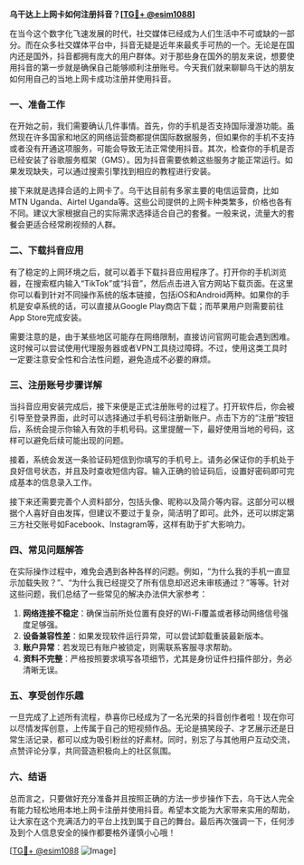 **乌干达上上网卡如何注册抖音？[[TG💪+ @esim1088](https://t.me/s/esim1088)]**

在当今这个数字化飞速发展的时代，社交媒体已经成为人们生活中不可或缺的一部分。而在众多社交媒体平台中，抖音无疑是近年来最炙手可热的一个。无论是在国内还是国外，抖音都拥有庞大的用户群体。对于那些身在国外的朋友来说，想要使用抖音的第一步就是确保自己能够顺利注册账号。今天我们就来聊聊乌干达的朋友如何用自己的当地上网卡成功注册并使用抖音。

### 一、准备工作

在开始之前，我们需要确认几件事情。首先，你的手机是否支持国际漫游功能。虽然现在许多国家和地区的网络运营商都提供国际数据服务，但如果你的手机不支持或者没有开通这项服务，可能会导致无法正常使用抖音。其次，检查你的手机是否已经安装了谷歌服务框架（GMS）。因为抖音需要依赖这些服务才能正常运行。如果发现缺失，可以通过搜索引擎找到相应的教程进行安装。

接下来就是选择合适的上网卡了。乌干达目前有多家主要的电信运营商，比如MTN Uganda、Airtel Uganda等。这些公司提供的上网卡种类繁多，价格也各有不同。建议大家根据自己的实际需求选择适合自己的套餐。一般来说，流量大的套餐会更适合经常刷视频的人群。

### 二、下载抖音应用

有了稳定的上网环境之后，就可以着手下载抖音应用程序了。打开你的手机浏览器，在搜索框内输入“TikTok”或“抖音”，然后点击进入官方网站下载页面。在这里你可以看到针对不同操作系统的版本链接，包括iOS和Android两种。如果你的手机是安卓系统的话，可以直接从Google Play商店下载；而苹果用户则需要前往App Store完成安装。

需要注意的是，由于某些地区可能存在网络限制，直接访问官网可能会遇到困难。这时候可以尝试使用代理服务器或者VPN工具绕过障碍。不过，使用这类工具时一定要注意安全性和合法性问题，避免造成不必要的麻烦。

### 三、注册账号步骤详解

当抖音应用安装完成后，接下来便是正式注册账号的过程了。打开软件后，你会被引导至登录界面，此时可以选择通过手机号码注册新账户。点击下方的“注册”按钮后，系统会提示你输入有效的手机号码。这里提醒一下，最好使用当地的号码，这样可以避免后续可能出现的问题。

接着，系统会发送一条验证码短信到你填写的手机号上。请务必保证你的手机处于良好信号状态，并且及时查收短信内容。输入正确的验证码后，设置好密码即可完成基本的信息录入工作。

接下来还需要完善个人资料部分，包括头像、昵称以及简介等内容。这部分可以根据个人喜好自由发挥，但建议不要过于复杂，简洁明了即可。此外，还可以绑定第三方社交账号如Facebook、Instagram等，这样有助于扩大影响力。

### 四、常见问题解答

在实际操作过程中，难免会遇到各种各样的问题。例如，“为什么我的手机一直显示加载失败？”、“为什么我已经提交了所有信息却迟迟未审核通过？”等等。针对这些问题，我们总结了一些常见的解决办法供大家参考：

1. **网络连接不稳定**：确保当前所处位置有良好的Wi-Fi覆盖或者移动网络信号强度足够强。
2. **设备兼容性差**：如果发现软件运行异常，可以尝试卸载重装最新版本。
3. **账户异常**：若发现已有账户被锁定，则需联系客服寻求帮助。
4. **资料不完整**：严格按照要求填写各项细节，尤其是身份证件扫描件部分，务必清晰无误。

### 五、享受创作乐趣

一旦完成了上述所有流程，恭喜你已经成为了一名光荣的抖音创作者啦！现在你可以尽情发挥创意，上传属于自己的短视频作品。无论是搞笑段子、才艺展示还是日常生活记录，都可以成为吸引粉丝的好素材。同时，别忘了与其他用户互动交流，点赞评论分享，共同营造积极向上的社区氛围。

### 六、结语

总而言之，只要做好充分准备并且按照正确的方法一步步操作下去，乌干达人完全有能力轻松地用本地上网卡注册并使用抖音。希望本文能为大家带来实用的帮助，让大家在这个充满活力的平台上找到属于自己的舞台。最后再次强调一下，任何涉及到个人信息安全的操作都要格外谨慎小心哦！

[[TG💪+ @esim1088](https://t.me/s/esim1088) ![Image](https://i.postimg.cc/4NQfJmqS/Snipaste-2025-05-13-00-14-12.png)]